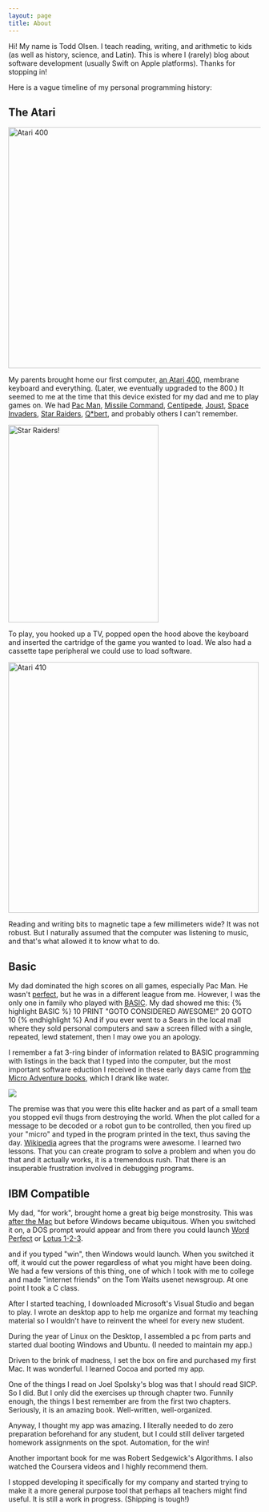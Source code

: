 ```yaml
---
layout: page
title: About
---
```


Hi! My name is Todd Olsen. I teach reading, writing, and arithmetic to kids (as well as history, science, and Latin). This is where I (rarely) blog about software development (usually Swift on Apple platforms). Thanks for stopping in!

Here is a vague timeline of my personal programming history:

## The Atari

<a data-flickr-embed="true"  href="https://www.flickr.com/photos/unloveable/2388501732/in/photolist-4D4Gmm-a4xs9t-9ExALD-JGiegp-xNBmbc-4ckqTt" title="Atari 400"><img src="https://c2.staticflickr.com/4/3005/2388501732_7819e995d3_z.jpg?zz&#x3D;1" width="640" height="481" alt="Atari 400"></a>

My parents brought home our first computer, [an Atari 400](https://en.wikipedia.org/wiki/Atari_8-bit_family#The_early_machines:_400_and_800), membrane keyboard and everything. (Later, we eventually upgraded to the 800.) It seemed to me at the time that this device existed for my dad and me to play games on. We had [Pac Man](https://en.wikipedia.org/wiki/Pac-Man), [Missile Command](https://en.wikipedia.org/wiki/Missile_Command), [Centipede](https://en.wikipedia.org/wiki/Centipede_(video_game)), [Joust](https://en.wikipedia.org/wiki/Joust_(video_game)), [Space Invaders](https://en.wikipedia.org/wiki/Space_Invaders), [Star Raiders](https://en.wikipedia.org/wiki/Star_Raiders), [Q\*bert](https://en.wikipedia.org/wiki/Q*bert), and probably others I can't remember.

<a href="http://www.atarimania.com/game-atari-400-800-xl-xe-star-raiders_4992.html"><img width="300" height="394" alt="Star Raiders!" src="http://www.atarimania.com/8bit/boxes/hi_res/StarRaiders_i.jpg"  title="Star Raiders"></a>

To play, you hooked up a TV, popped open the hood above the keyboard and inserted the cartridge of the game you wanted to load. We also had a cassette tape peripheral we could use to load software.

<a title="By Bilby (Own work) [CC BY 3.0 (http://creativecommons.org/licenses/by/3.0)], via Wikimedia Commons" href="https://commons.wikimedia.org/wiki/File%3AAtari_410.jpg"><img width="500" alt="Atari 410" src="https://upload.wikimedia.org/wikipedia/commons/thumb/e/e1/Atari_410.jpg/512px-Atari_410.jpg"/></a>

Reading and writing bits to magnetic tape a few millimeters wide? It was not robust. But I naturally assumed that the computer was listening to music, and that's what allowed it to know what to do.

## Basic

My dad dominated the high scores on all games, especially Pac Man. He wasn't [perfect](http://www.oxfordamerican.org/magazine/item/622-the-perfect-man), but he was in a different league from me. However, I was the only one in family who played with [BASIC](https://en.wikipedia.org/wiki/Atari_BASIC). My dad showed me this:
{% highlight BASIC %}
10 PRINT "GOTO CONSIDERED AWESOME!"
20 GOTO 10
{% endhighlight %}
And if you ever went to a Sears in the local mall where they sold personal computers and saw a screen filled with a single, repeated, lewd statement, then I may owe you an apology.

I remember a fat 3-ring binder of information related to BASIC programming with listings in the back that I typed into the computer, but the most important software eduction I received in these early days came from [the Micro Adventure books](https://en.wikipedia.org/wiki/Micro_Adventure), which I drank like water.

<a href="https://en.wikipedia.org/wiki/Micro_Adventure"><img src="https://upload.wikimedia.org/wikipedia/en/0/08/Micro_adventure_book_cover.jpg"/></a>

 The premise was that you were this elite hacker and as part of a small team you stopped evil thugs from destroying the world. When the plot called for a message to be decoded or a robot gun to be controlled, then you fired up your "micro" and typed in the program printed in the text, thus saving the day. [Wikipedia](https://en.wikipedia.org/wiki/Micro_Adventure) agrees that the programs were awesome. I learned two lessons. That you can create program to solve a problem and when you do that and it actually works, it is a tremendous rush. That there is an insuperable frustration involved in debugging programs.

## IBM Compatible

My dad, "for work", brought home a great big beige monstrosity. This was [after the Mac](https://youtu.be/2B-XwPjn9YY?t=23) but before Windows became ubiquitous. When you switched it on, a DOS prompt would appear and from there you could launch [Word Perfect](https://en.wikipedia.org/wiki/WordPerfect#WordPerfect_for_DOS) or [Lotus 1-2-3](https://en.wikipedia.org/wiki/Lotus_1-2-3#DOS).

and if you typed "win", then Windows would launch. When you switched it off, it would cut the power regardless of what you might have been doing. We had a few versions of this thing, one of which I took with me to college and made "internet friends" on the Tom Waits usenet newsgroup. At one point I took a C class.

After I started teaching, I downloaded Microsoft's Visual Studio and began to play. I wrote an desktop app to help me organize and format my teaching material so I wouldn't have to reinvent the wheel for every new student.

During the year of Linux on the Desktop, I assembled a pc from parts and started dual booting Windows and Ubuntu. (I needed to maintain my app.)

Driven to the brink of madness, I set the box on fire and purchased my first Mac. It was wonderful. I learned Cocoa and ported my app.

One of the things I read on Joel Spolsky's blog was that I should read SICP. So I did. But I only did the exercises up through chapter two. Funnily enough, the things I best remember are from the first two chapters. Seriously, it is an amazing book. Well-written, well-organized.

Anyway, I thought my app was amazing. I literally needed to do zero preparation beforehand for any student, but I could still deliver targeted homework assignments on the spot. Automation, for the win!

Another important book for me was Robert Sedgewick's Algorithms. I also watched the Coursera videos and I highly recommend them.

I stopped developing it specifically for my company and started trying to make it a more general purpose tool that perhaps all teachers might find useful. It is still a work in progress. (Shipping is tough!)
